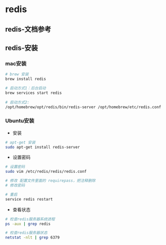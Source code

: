 # redis

## redis-文档参考

## redis-安装

### mac安装

```bash
# brew 安装
brew install redis

# 启动方式1：后台启动
brew services start redis
 
# 启动方式2:
/opt/homebrew/opt/redis/bin/redis-server /opt/homebrew/etc/redis.conf
```

### Ubuntu安装

- 安装

```bash
# apt-get 安装
sudo apt-get install redis-server
```

- 设置密码

```bash
# 设置密码
sudo vim /etc/redis/redis/redis.conf

# 修改 配置文件里面的 requirepass，把注释删除
# 修改密码

# 重启
service redis restart
```

- 查看状态

```bash
# 检查redis服务器系统进程
ps -aux | grep redis

# 检查redis服务器状态
netstat -nlt | grep 6379
```

